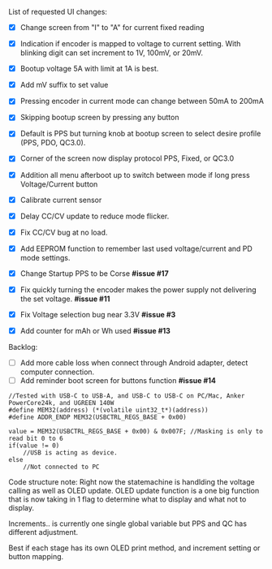 List of requested UI changes:
+ [x] Change screen from "I" to "A" for current fixed reading
+ [x] Indication if encoder is mapped to voltage to current setting. With blinking digit can set increment to 1V, 100mV, or 20mV.
+ [x] Bootup voltage 5A with limit at 1A is best.
+ [x] Add mV suffix to set value
+ [x] Pressing encoder in current mode can change between 50mA to 200mA
+ [x] Skipping bootup screen by pressing any button
+ [x] Default is PPS but turning knob at bootup screen to select desire profile (PPS, PDO, QC3.0).
+ [x] Corner of the screen now display protocol PPS, Fixed, or QC3.0
+ [x] Addition all menu afterboot up to switch between mode if long press Voltage/Current button


+ [x] Calibrate current sensor
+ [x] Delay CC/CV update to reduce mode flicker.
+ [x] Fix CC/CV bug at no load.


+ [x] Add EEPROM function to remember last used voltage/current and PD mode settings.

+ [x] Change Startup PPS to be Corse **#issue #17**
+ [x] Fix quickly turning the encoder makes the power supply not delivering the set voltage. **#issue #11**
+ [x] Fix Voltage selection bug near 3.3V **#issue #3**
+ [x] Add counter for mAh or Wh used **#issue #13**

Backlog:
+ [ ] Add more cable loss when connect through Android adapter, detect computer connection.
+ [ ] Add reminder boot screen for buttons function **#issue #14**

```
//Tested with USB-C to USB-A, and USB-C to USB-C on PC/Mac, Anker PowerCore24k, and UGREEN 140W
#define MEM32(address) (*(volatile uint32_t*)(address))
#define ADDR_ENDP MEM32(USBCTRL_REGS_BASE + 0x00)

value = MEM32(USBCTRL_REGS_BASE + 0x00) & 0x007F; //Masking is only to read bit 0 to 6
if(value != 0)
    //USB is acting as device.
else
    //Not connected to PC
```


Code structure note:
Right now the statemachine is handlding the voltage calling as well as OLED update. 
OLED update function is a one big function that is now taking in 1 flag to determine what to display and what not to display.

Increments.. is currently one single global variable but PPS and QC has different adjustment.

Best if each stage has its own OLED print method, and increment setting or button mapping.
